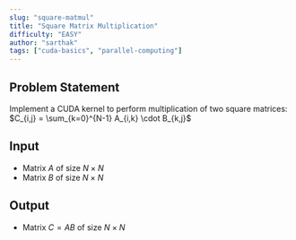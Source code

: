 ```yaml
---
slug: "square-matmul"
title: "Square Matrix Multiplication"
difficulty: "EASY"
author: "sarthak"
tags: ["cuda-basics", "parallel-computing"]
---
```


## Problem Statement
Implement a CUDA kernel to perform multiplication of two square matrices:
$C_{i,j} = \sum_{k=0}^{N-1} A_{i,k} \cdot B_{k,j}$

## Input
- Matrix $A$ of size $N \times N$
- Matrix $B$ of size $N \times N$ 

## Output
- Matrix $C = AB$ of size $N \times N$